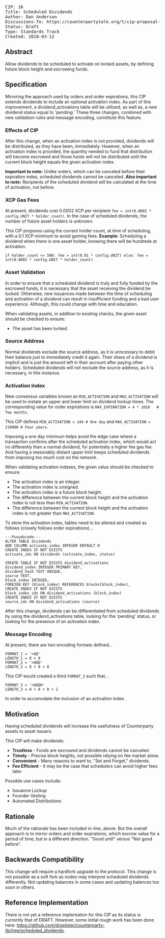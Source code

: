 <pre>
CIP: 16
Title: Scheduled Dividends
Author: Dan Anderson <me@dananderson.org>
Discussions-To: https://counterpartytalk.org/t/cip-proposal-scheduled-distributions/4449
Status: Draft
Type: Standards Track
Created: 2018-03-12
</pre>

## Abstract
Allow dividends to be scheduled to activate on locked assets, by defining future block height and escrowing funds.

## Specification
Mirroring the approach used by orders and order expirations, this CIP extends dividends to include an optional activation index. As part of this improvement, a dividend_activations table will be utilized, as well as, a new dividend status equal to 'pending.' These three changes, combined with new validation rules and message encoding, constitute this feature.

### Effects of CIP
After this change, when an activation index is not provided, dividends will be distributed, as they have been, immediately. However, when an activation index is provided, the quantity needed to fund that distribution will become escrowed and those funds will not be distributed until the current block height equals the given activation index.

**Important to note:** Unlike orders, which can be canceled before their expiration index, scheduled dividends cannot be canceled. **Also important to note:** Recipients of the scheduled dividend will be calculated at the time of activation, not before.

### XCP Gas Fees

At present, dividends cost 0.0002 XCP per recipient ```fee = int(0.0002 * config.UNIT * holder_count)```. In the case of scheduled dividends, the number of future asset holders is unknown.

This CIP proposes using the current holder count, at time of scheduling, with a 0.1 XCP minimum to avoid gaming fees. **Example:** Scheduling a dividend when there is one asset holder, knowing there will be hundreds at activation.

```if holder_count <= 500: fee = int(0.01 * config.UNIT) else: fee = int(0.0002 * config.UNIT * holder_count)```

### Asset Validation

In order to ensure that a scheduled dividend is truly and fully funded by the escrowed funds, it is necessary that the asset receiving the dividend be locked. Otherwise, new issuances made between the time of scheduling and activation of a dividend can result in insufficient funding and a bad user experience. Although, this could change with time and education.

When validating assets, in addition to existing checks, the given asset should be checked to ensure:
- The asset has been locked.

### Source Address

Normal dividends exclude the source address, as it is unncessary to debit their balance just to immediately credit it again. Their share of a dividend is implicit and is just the amount left in their account after paying other holders. Scheduled dividends will not exclude the source address, as it is necessary, in this instance.

### Activation Index

New consensus variables known as ```MIN_ACTIVATION``` and ```MAX_ACTIVATION``` will be used to instate an upper and lower limit on dividend lockup times. The corresponding value for order expirations is ```MAX_EXPIRATION = 4 * 2016   # Two months```.

This CIP defines ```MIN_ACTIVATION = 144 # One day``` and ```MAX_ACTIVATION = 210000 # Four years```.

Imposing a one day minimum helps avoid the edge case where a transaction confirms after the scheduled activation index, which would act no differently than a normal dividend, for potentially a higher fee gas fee. And having a reasonably distant upper limit keeps scheduled dividends from imposing too much cost on the network.

When validating activation indexes, the given value should be checked to ensure:
- The activation index is an integer.
- The activation index is unsigned.
- The activation index is a future block height.
- The difference between the current block height and the activation index is not less than ```MIN_ACTIVATION```.
- The difference between the current block height and the activation index is not greater than ```MAX_ACTIVATION```.

To store the activation index, tables need to be altered and created as follows (closely follows order expirations)...

```
---Pseudocode---
ALTER TABLE dividends
ADD COLUMN activate_index INTEGER DEFAULT 0
CREATE INDEX IF NOT EXISTS
activate_idx ON dividends (activate_index, status)

CREATE TABLE IF NOT EXISTS dividend_activations
dividend_index INTEGER PRIMARY KEY,
dividend_hash TEXT UNIQUE,
source TEXT,
block_index INTEGER,
FOREIGN KEY (block_index) REFERENCES blocks(block_index),
CREATE INDEX IF NOT EXISTS
block_index_idx ON dividend_activations (block_index)
CREATE INDEX IF NOT EXISTS
source_idx ON dividend_activations (source)

```

After this change, dividends can be differentiated from scheduled dividends by using the dividend_activations table, looking for the 'pending' status, or looking for the presence of an activation index.

### Message Encoding

At present, there are two encoding formats defined...
```
FORMAT_1 = '>QQ'
LENGTH_1 = 8 + 8
FORMAT_2 = '>QQQ'
LENGTH_2 = 8 + 8 + 8
```

This CIP would created a third ```FORMAT_3``` such that...
```
FORMAT_3 = '>QQQH'
LENGTH_3 = 8 + 8 + 8 + 2
```

In order to accomodate the inclusion of an activation index.

## Motivation

Having scheduled dividends will increase the usefulness of Counterparty assets to asset issuers.

This CIP will make dividends:
- **Trustless** - Funds are escrowed and dividends cannot be canceled.
- **Timely** - Precise block heights, not possible relying on fee market alone.
- **Convenient** - Many reasons to want to, "Set and Forget," dividends.
- **Fee Efficient** - It may be the case that schedulers can avoid higher fees later.

Possible use cases include:
- Issuance Lockup
- Founder Vesting
- Automated Distributions

## Rationale 

Much of the rationale has been included in-line, above. But the overall approach is to mirror orders and order expirations, which escrow value for a period of time, but in a different direction. "Good until" versus "Not good before".

## Backwards Compatibility

This change will require a hardfork upgrade to the protocol. This change is not possible as a soft fork as nodes may interpret scheduled dividends differently. Not updating balances in some cases and updating balances too soon in others. 

## Reference Implementation

There is not yet a reference implentation for this CIP as its status is currently that of DRAFT. However, some initial rough work has been done here: https://github.com/droplister/counterparty-lib/tree/scheduled_dividends.


